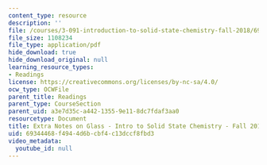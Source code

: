 ```yaml
---
content_type: resource
description: ''
file: /courses/3-091-introduction-to-solid-state-chemistry-fall-2018/69344468f4944d6bcbf4c13dccf8fbd3_MIT3_091F18_Glass.pdf
file_size: 1108234
file_type: application/pdf
hide_download: true
hide_download_original: null
learning_resource_types:
- Readings
license: https://creativecommons.org/licenses/by-nc-sa/4.0/
ocw_type: OCWFile
parent_title: Readings
parent_type: CourseSection
parent_uid: a3e7d35c-a442-1355-9e11-8dc7fdaf3aa0
resourcetype: Document
title: Extra Notes on Glass - Intro to Solid State Chemistry - Fall 2018
uid: 69344468-f494-4d6b-cbf4-c13dccf8fbd3
video_metadata:
  youtube_id: null
---
```

